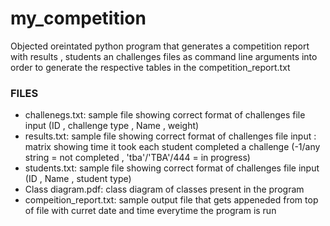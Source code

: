 # my_competition

Objected oreintated python program that generates a competition report with  results , students an challenges files as command line arguments into order to generate the respective tables in the competition_report.txt

### FILES
- challenegs.txt: sample file showing correct format of challenges file input (ID , challenge type , Name , weight)
- results.txt: sample file showing correct format of challenges file input : matrix showing time it took each student completed a challenge (-1/any string = not completed , 'tba'/'TBA'/444 = in progress)
- students.txt: sample file showing correct format of challenges file input (ID , Name , student type)
- Class diagram.pdf: class diagram of classes present in the program 
- compeition_report.txt: sample output file that gets appeneded from top of file with curret date and time everytime the program is run 
